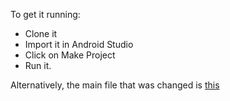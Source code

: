 To get it running:

*	Clone it
*	Import it in Android Studio
*	Click on Make Project
*	Run it.

Alternatively, the main file that was changed is [this](https://github.com/me-ydv-5/phoneNum/blob/master/app/src/main/java/com/example/sahil_1/phonenum/MainActivity.java)
